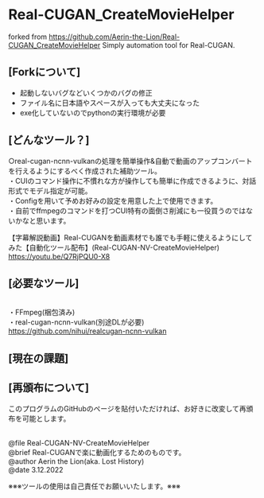 # Real-CUGAN_CreateMovieHelper

forked from https://github.com/Aerin-the-Lion/Real-CUGAN_CreateMovieHelper
Simply automation tool for Real-CUGAN.

## [Forkについて]

- 起動しないバグなどいくつかのバグの修正
- ファイル名に日本語やスペースが入っても大丈夫になった
- exe化していないのでpythonの実行環境が必要

## [どんなツール？]
○real-cugan-ncnn-vulkanの処理を簡単操作&自動で動画のアップコンバートを行えるようにするべく作成された補助ツール。
<br>・CUIのコマンド操作に不慣れな方が操作しても簡単に作成できるように、対話形式でモデル指定が可能。
<br>・Configを用いて予めお好みの設定を用意した上で使用できます。
<br>・自前でffmpegのコマンドを打つCUI特有の面倒さ削減にも一役買うのではないかなと思います。

【字幕解説動画】Real-CUGANを動画素材でも誰でも手軽に使えるようにしてみた【自動化ツール配布】(Real-CUGAN-NV-CreateMovieHelper)
https://youtu.be/Q7RjPQU0-X8

## [必要なツール]
<br>・FFmpeg(梱包済み)
<br>・real-cugan-ncnn-vulkan(別途DLが必要)
<br>https://github.com/nihui/realcugan-ncnn-vulkan

## [現在の課題]

## [再頒布について]
このプログラムのGitHubのページを貼付いただければ、お好きに改変して再頒布を可能とします。

   <br>@file Real-CUGAN-NV-CreateMovieHelper
   <br>@brief Real-CUGANで楽に動画化するためのものです。
   <br>@author Aerin the Lion(aka. Lost History)
   <br>@date 3.12.2022

※※※ツールの使用は自己責任でお願いいたします。※※※
